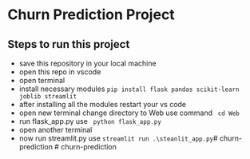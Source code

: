 # Churn Prediction Project
## Steps to run this project
- save this repository in your local machine
- open this repo in vscode
- open terminal
- install necessary modules 
    ``` pip install flask pandas scikit-learn joblib streamlit ```
- after installing all the modules restart your vs code
- open new terminal change directory to Web 
        use command ``` cd Web```
- run flask_app.py 
        use ``` python flask_app.py```
- open another terminal
- now run streamlit.py
        use ```streamlit run .\steanlit_app.py```#   c h u r n - p r e d i c t i o n  
 #   c h u r n - p r e d i c t i o n  
 